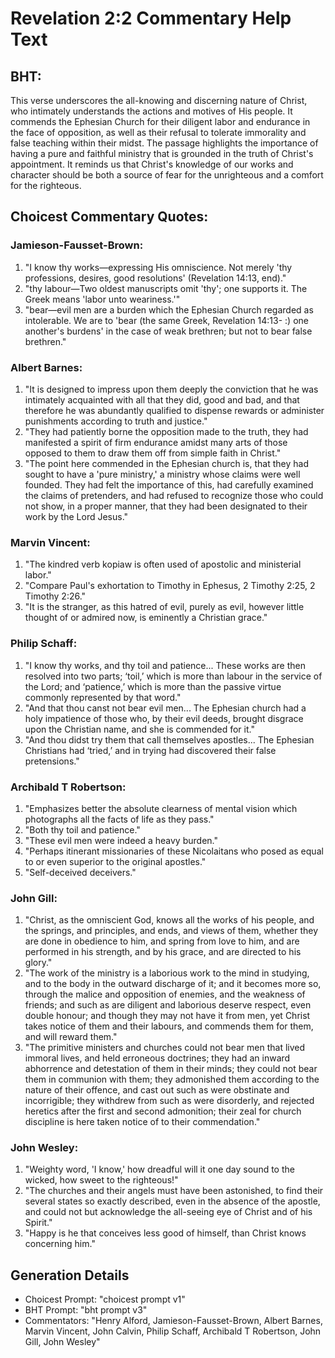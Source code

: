 # Revelation 2:2 Commentary Help Text

## BHT:
This verse underscores the all-knowing and discerning nature of Christ, who intimately understands the actions and motives of His people. It commends the Ephesian Church for their diligent labor and endurance in the face of opposition, as well as their refusal to tolerate immorality and false teaching within their midst. The passage highlights the importance of having a pure and faithful ministry that is grounded in the truth of Christ's appointment. It reminds us that Christ's knowledge of our works and character should be both a source of fear for the unrighteous and a comfort for the righteous.

## Choicest Commentary Quotes:
### Jamieson-Fausset-Brown:
1. "I know thy works—expressing His omniscience. Not merely 'thy professions, desires, good resolutions' (Revelation 14:13, end)."
2. "thy labour—Two oldest manuscripts omit 'thy'; one supports it. The Greek means 'labor unto weariness.'"
3. "bear—evil men are a burden which the Ephesian Church regarded as intolerable. We are to 'bear (the same Greek, Revelation 14:13- :) one another's burdens' in the case of weak brethren; but not to bear false brethren."

### Albert Barnes:
1. "It is designed to impress upon them deeply the conviction that he was intimately acquainted with all that they did, good and bad, and that therefore he was abundantly qualified to dispense rewards or administer punishments according to truth and justice."
2. "They had patiently borne the opposition made to the truth, they had manifested a spirit of firm endurance amidst many arts of those opposed to them to draw them off from simple faith in Christ."
3. "The point here commended in the Ephesian church is, that they had sought to have a 'pure ministry,' a ministry whose claims were well founded. They had felt the importance of this, had carefully examined the claims of pretenders, and had refused to recognize those who could not show, in a proper manner, that they had been designated to their work by the Lord Jesus."

### Marvin Vincent:
1. "The kindred verb kopiaw is often used of apostolic and ministerial labor."
2. "Compare Paul's exhortation to Timothy in Ephesus, 2 Timothy 2:25, 2 Timothy 2:26."
3. "It is the stranger, as this hatred of evil, purely as evil, however little thought of or admired now, is eminently a Christian grace."

### Philip Schaff:
1) "I know thy works, and thy toil and patience... These works are then resolved into two parts; ‘toil,’ which is more than labour in the service of the Lord; and ‘patience,’ which is more than the passive virtue commonly represented by that word."
2) "And that thou canst not bear evil men... The Ephesian church had a holy impatience of those who, by their evil deeds, brought disgrace upon the Christian name, and she is commended for it."
3) "And thou didst try them that call themselves apostles... The Ephesian Christians had ‘tried,’ and in trying had discovered their false pretensions."

### Archibald T Robertson:
1. "Emphasizes better the absolute clearness of mental vision which photographs all the facts of life as they pass."
2. "Both thy toil and patience."
3. "These evil men were indeed a heavy burden."
4. "Perhaps itinerant missionaries of these Nicolaitans who posed as equal to or even superior to the original apostles."
5. "Self-deceived deceivers."

### John Gill:
1. "Christ, as the omniscient God, knows all the works of his people, and the springs, and principles, and ends, and views of them, whether they are done in obedience to him, and spring from love to him, and are performed in his strength, and by his grace, and are directed to his glory."
2. "The work of the ministry is a laborious work to the mind in studying, and to the body in the outward discharge of it; and it becomes more so, through the malice and opposition of enemies, and the weakness of friends; and such as are diligent and laborious deserve respect, even double honour; and though they may not have it from men, yet Christ takes notice of them and their labours, and commends them for them, and will reward them."
3. "The primitive ministers and churches could not bear men that lived immoral lives, and held erroneous doctrines; they had an inward abhorrence and detestation of them in their minds; they could not bear them in communion with them; they admonished them according to the nature of their offence, and cast out such as were obstinate and incorrigible; they withdrew from such as were disorderly, and rejected heretics after the first and second admonition; their zeal for church discipline is here taken notice of to their commendation."

### John Wesley:
1. "Weighty word, 'I know,' how dreadful will it one day sound to the wicked, how sweet to the righteous!"
2. "The churches and their angels must have been astonished, to find their several states so exactly described, even in the absence of the apostle, and could not but acknowledge the all-seeing eye of Christ and of his Spirit."
3. "Happy is he that conceives less good of himself, than Christ knows concerning him."


## Generation Details
- Choicest Prompt: "choicest prompt v1"
- BHT Prompt: "bht prompt v3"
- Commentators: "Henry Alford, Jamieson-Fausset-Brown, Albert Barnes, Marvin Vincent, John Calvin, Philip Schaff, Archibald T Robertson, John Gill, John Wesley"
